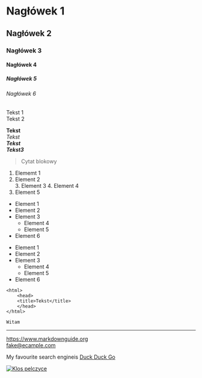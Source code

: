 # Nagłówek 1
## Nagłówek 2
### Nagłówek 3
#### Nagłówek 4
##### Nagłówek 5
###### Nagłówek 6

Tekst 1  
Tekst 2



**Tekst**  
*Tekst*  
***Tekst***  
___Tekst3___  

> Cytat blokowy

1. Elememt 1
2. Element 2  
    3. Element 3
    4. Element 4
3. Element 5

- Element 1
- Element 2
- Element 3
    - Element 4
    - Element 5
- Element 6


+ Element 1
+ Element 2
+ Element 3
    + Element 4
    + Element 5
+ Element 6

>

    <html>
        <head>
        <title>Tekst</title>
        </head>
    </html>
    
`Witam`
***

<https://www.markdownguide.org>  
<fake@ecample.com>

My favourite search engineis [Duck Duck Go](https://duckduckgo.com
"The beest search engine for privacy")

[![Klos pelczyce](https://seeklogo.com/images/K/klos-pelczyce-logo-20978B58FF-seeklogo.com.png "Kolos Pelczuce")](https://www.skoda-auto.pl)

